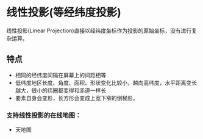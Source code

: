 #   线性投影(等经纬度投影)
线性投影(Linear Projection)直接以经纬度坐标作为投影的原始坐标，没有进行复杂运算。

##  特点
- 相同的经纬度间隔在屏幕上的间距相等
- 低纬度地区长度、角度、面积、形状变化比较小，越向高纬度，水平距离变长越大，很小的纬圈都变得和赤道一样长
- 要素自身会变形，长方形会变成上宽下窄的倒梯形。

### 支持线性投影的在线地图：
- 天地图